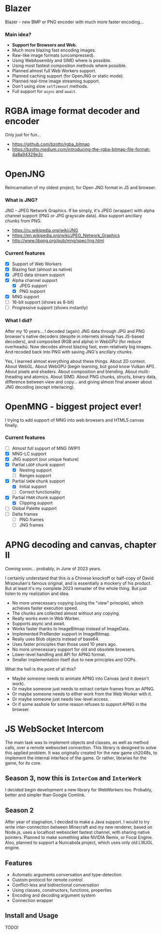 # Blazer

Blazer - new BMP or PNG encoder with much more faster encoding...

### Main idea?

- **Support for Browsers and Web.**
- Much more blazing fast encoding images.
- Raw-like image formats (uncompressed).
- Using WebAssembly and SIMD where is possible.
- Using most fastest composition methods where possible.
- Planned almost full Web Workers support.
- Planned caching support (for OpenJNG or static mode).
- Planned real-time image streaming support.
- Don't using slow `setTimeout` methods.
- Full support for `async` and `await`.

# RGBA image format decoder and encoder

Only just for fun...

- https://github.com/bzotto/rgba_bitmap
- https://bzotto.medium.com/introducing-the-rgba-bitmap-file-format-4a8a94329e2c

# OpenJNG

Reincarnation of my oldest project, for Open JNG format in JS and browser. 

### What is JNG?

JNG - JPEG Network Graphics. If be simply, it's JPEG (wrapper) with alpha channel support (PNG or JPG grayscale data). Also support ancillary chunks from PNG.

- https://ru.wikipedia.org/wiki/JNG
- https://en.wikipedia.org/wiki/JPEG_Network_Graphics
- http://www.libpng.org/pub/mng/spec/jng.html

### Current features

- [x] Support of Web Workers
- [x] Blazing fast (almost as native)
- [x] JPEG data stream support
- [x] Alpha channel support
    - [x] JPEG support
    - [x] PNG support
- [x] MNG support
- [ ] 16-bit support (shows as 8-bit)
- [ ] Progressive support (shows instantly)

### What I did?

After my 10 years... I decoded (again) JNG data through JPG and PNG browser's native decoders (despite in internets already has JS-based decoders), and composited (RGB and alpha) in WebGPU (for reduce overheads). Now decodes almost blazing fast, even relatively big images. And recoded back into PNG with saving JNG's ancillary chunks.

Yes, I learned almost everything about these things. About 2D context. About WebGL. About WebGPU (begin learning, but good know Vulkan API). About pixels and shaders. About composition and blending. About multi-theading and atomics. About SIMD. About PNG chunks, structs, binary data, difference between view and copy... and giving almost final answer about JNG decoding (except interlacing).

# OpenMNG - biggest project ever!

I trying to add support of MNG into web browsers and HTML5 canvas finally. 

### Current features

- [ ] Almost full support of MNG (WIP!)
- [x] MNG-LC support
- [x] JNG support (our unique feature)
- [x] Partial `LOOP` chunk support
    - [x] Nesting support
    - [ ] Ranges support
- [x] Partial `SHOW` chunk support
    - [x] Initial support
    - [ ] Correct functionality
- [x] Partial `FRAM` chunk support
    - [x] Clipping support
- [ ] Global Palette support
- [ ] Delta frames
    - [ ] PNG frames
    - [ ] JNG frames

# APNG decoding and canvas, chapter II

Coming soon... probably, in June of 2023 years.

I certainly understand that this is a Chinese knockoff or half-copy of David Mrazeulian's famous original, and is essentially a mockery of his product. But at least it's my complete 2023 remaster of the whole thing. But just listen to my realization and idea. 
- No more unnecessary copying (using the "view" principle), which achieves faster execution speed.
- The chunks are collected almost without any copying. 
- Really works even in Web Worker. 
- Supports async and await.
- Works faster thanks to ImageBitmap instead of ImageData. 
- Implemented PreRender support in ImageBitmap. 
- Really uses Blob objects instead of base64. 
- Uses faster principles than those used 10 years ago. 
- No more unnecessary support for old and obsolete browsers. 
- Lower-level handling and API for APNG format. 
- Smaller implementation itself due to new principles and OOPs. 

What the hell is the point of all this?
- Maybe someone needs to animate APNG into Canvas (and it doesn't work). 
- Or maybe someone just needs to extract certain frames from an APNG. 
- Or maybe someone needs to either work from the Web Worker with it. 
- Or maybe someone just needs low-level access. 
- Or if some asshole for some reason refuses to support APNG in the browser. 

# JS WebSocket Intercom

The main task was to implement objects and classes, as well as method calls, over a remote websocket connection. This
library is designed to solve this applied problem. It was originally created for the new game ch2048s, to implement the
internal interface of the game. Or rather, libraries for the game, for its core.

## Season 3, now this is **`InterCom`** and **`InterWork`**

I decided begin development a new library for WebWorkers too. Probably, better and simpler than Google Comlink.

## Season 2

After year of stagnation, I decided to make a Java support. I would to try write inter-connection between Minecraft and
my new renderer, based on Node.js, uses a localhost websocket fastest channel, with sharing native pointers.
Planned to make something alike NVIDIA Remix, or Focal Engine. Also, planned to support a Nuncabola project, which uses
only old LWJGL engine.

## Features

- Automatic arguments conversation and type-detection
- Custom protocol for remote control
- Conflict-less and bidirectional conversation
- Using classes, constructors, functions, properties
- Encoding and decoding argument system
- Connection wrapper

## Install and Usage

TODO!
